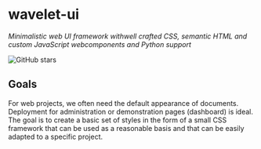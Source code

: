 # wavelet-ui

*Minimalistic web UI framework withwell crafted CSS, semantic HTML and custom JavaScript webcomponents and Python support*

 ![GitHub stars](https://img.shields.io/github/stars/wavelet-space/ui?style=social)

## Goals

For web projects, we often need the default appearance of documents.
Deployment for administration or demonstration pages (dashboard) is ideal.
The goal is to create a basic set of styles in the form of a small CSS framework that can be used as a reasonable basis and that can be easily adapted to a specific project.
